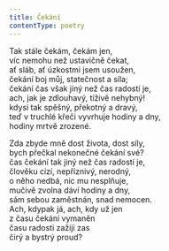 ```yaml
---
title: Čekání
contentType: poetry
---
```


<section>

Tak stále čekám, čekám jen,  
víc nemohu než ustavičně čekat,  
ať sláb, ať úzkostmi jsem usoužen,  
čekání boj můj, statečnost a síla;  
čekání čas však jiný než čas radostí je,  
ach, jak je zdlouhavý, tíživě nehybný!  
kdysi tak spěšný, překotný a dravý,  
teď v truchlé křeči vyvrhuje hodiny a dny,  
hodiny mrtvě zrozené.

Zda zbyde mně dost života, dost síly,  
bych přečkal nekonečné čekání své?  
čas čekání tak jiný než čas radostí je,  
člověku cizí, nepříznivý, nerodný,  
o něho nedbá, nic mu nesplňuje,  
mučivě zvolna dáví hodiny a dny,  
sám sebou zaměstnán, snad nemocen.  
Ach, kdypak já, ach, kdy už jen  
z času čekání vymaněn  
času radosti zažiji zas  
čirý a bystrý proud?

</section>

